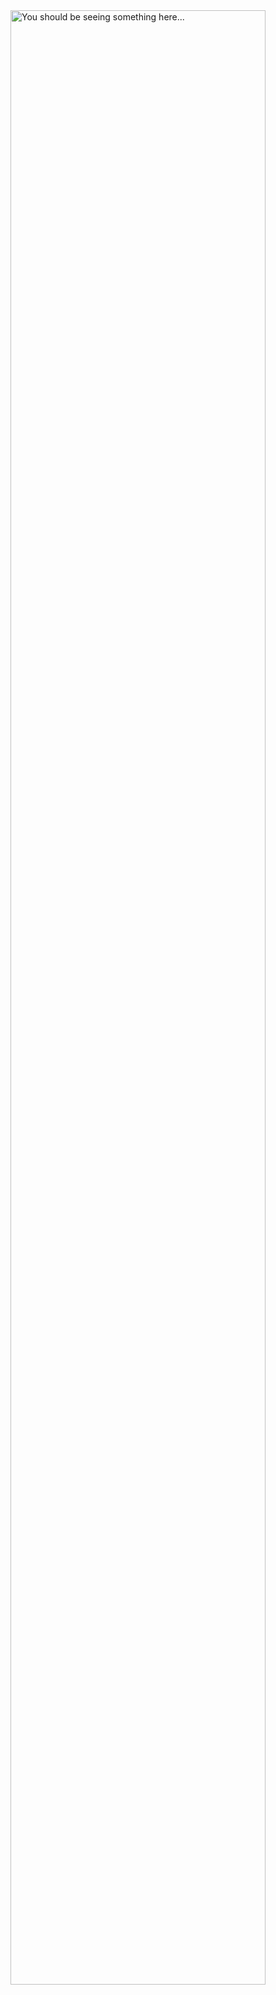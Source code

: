 <!-- <h3>Someone is viewing my profile?! Come on, say hi! This is a unique chance!!</h3> -->
<img src="https://media1.tenor.com/m/9RsYHkzRE0EAAAAC/shock-shocker.gif" alt="You should be seeing something here..." style="width:90%;">
